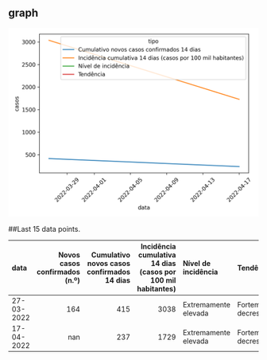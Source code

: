 ## graph

![](time-series.png)

##Last 15 data points.

| data       |   Novos casos confirmados (n.º) |   Cumulativo novos casos confirmados 14 dias |   Incidência cumulativa 14 dias (casos por 100 mil habitantes) | Nível de incidência   | Tendência              |
|:-----------|--------------------------------:|---------------------------------------------:|---------------------------------------------------------------:|:----------------------|:-----------------------|
| 27-03-2022 |                             164 |                                          415 |                                                           3038 | Extremamente elevada  | Fortemente decrescente |
| 17-04-2022 |                             nan |                                          237 |                                                           1729 | Extremamente elevada  | Fortemente decrescente |